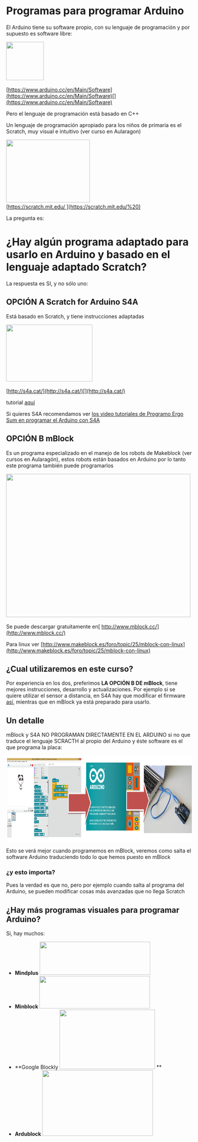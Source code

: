 
# Programas para programar Arduino

El Arduino tiene su software propio, con su lenguaje de programación y por supuesto es software libre:

[<img width="102" height="104" src="https://www.arduino.cc/en/pub/skins/arduinoWide/img/ArduinoAPP-01.svg" />](https://www.arduino.cc/en/Main/Software)

[https://www.arduino.cc/en/Main/Software](https://www.arduino.cc/en/Main/Software)[](https://www.arduino.cc/en/Main/Software)

Pero el lenguaje de programación está basado en C++

Un lenguaje de programación apropiado para los niños de primaria es el Scratch, muy visual e intuitivo (ver curso en Aularagon)

<img width="227" height="170" src="https://blogpedagog.files.wordpress.com/2015/10/scratch_logo.jpg" /><br />[https://scratch.mit.edu/ ](https://scratch.mit.edu/%20)

La pregunta es:

# ¿Hay algún programa adaptado para usarlo en Arduino y basado en el lenguaje adaptado Scratch?

La respuesta es SI, y no sólo uno:

## OPCIÓN A Scratch for Arduino S4A

Está basado en Scratch, y tiene instrucciones adaptadas

<img src="http://s4a.cat/img/logo.png" width="234" height="154" />

[http://s4a.cat/](http://s4a.cat/)[](http://s4a.cat/)

tutorial [aquí](https://issuu.com/susanaoubina/docs/practicando_con_s4a___libro_agosto2)

Si quieres S4A recomendamos ver [los video tutoriales de Programo Ergo Sum en programar el Arduino con S4A](https://www.youtube.com/channel/UCVO_PZL55gOofdG8DMuA74A/playlists?view=50&amp;shelf_id=7&amp;sort=dd)

## OPCIÓN B mBlock

Es un programa especializado en el manejo de los robots de Makeblock (ver cursos en Aularagón), estos robots están basados en Arduino por lo tanto este programa también puede programarlos

<img width="500" height="388" src="http://66.media.tumblr.com/d2949cd218d9678d77cdf61087beb616/tumblr_inline_nj1lt0pIeA1qmn7ka.jpg" />

Se puede descargar gratuitamente en[ http://www.mblock.cc/](http://www.mblock.cc/)

Para linux ver [http://www.makeblock.es/foro/topic/25/mblock-con-linux](http://www.makeblock.es/foro/topic/25/mblock-con-linux)

## ¿Cual utilizaremos en este curso?

Por experiencia en los dos, preferimos **LA OPCIÓN B DE mBlock**, tiene mejores instrucciones, desarrollo y actualizaciones. Por ejemplo si se quiere utilizar el sensor a distancia, en S4A hay que modificar el firmware [así](http://www.catedu.es/javierquintana/TIC/TEMATICOS/Arduino/firmware_ultrasonido.html), mientras que en mBlock ya está preparado para usarlo.

## Un detalle

mBlock y S4A NO PROGRAMAN DIRECTAMENTE EN EL ARDUINO si no que traduce el lenguaje SCRACTH al propio del Arduino y éste software es el que programa la placa:

<img width="1009" height="232" src="img/mbloc-arduino.png" />

Esto se verá mejor cuando programemos en mBlock, veremos como salta el software Arduino traduciendo todo lo que hemos puesto en mBlock

### ¿y esto importa?

Pues la verdad es que no, pero por ejemplo cuando salta al programa del Arduino, se pueden modificar cosas más avanzadas que no llega Scratch

## ¿Hay más programas visuales para programar Arduino?

Si, hay muchos:

- **Mindplus <img src="http://blog.ardublock.com/wp-content/uploads/2014/09/2-300x90.png" width="300" height="90" />**
- **Minblock <img src="http://blog.ardublock.com/wp-content/uploads/2014/09/3-300x88.png" width="300" height="88" />**
- **Google Blockly <img src="https://lh3.googleusercontent.com/-V3U254SXl9-Q0WD61bg8krSWqhYLC9SyKLsMRqVUHz_GGqEzo5mJCJf5dApo9X2-GVaDoncacSQZtBxocPr3Drd_BgT4w=s688" width="259" height="161" /> **
- **Ardublock <img src="http://blog.ardublock.com/wp-content/uploads/2014/09/8-300x178.png" width="300" height="178" />**

